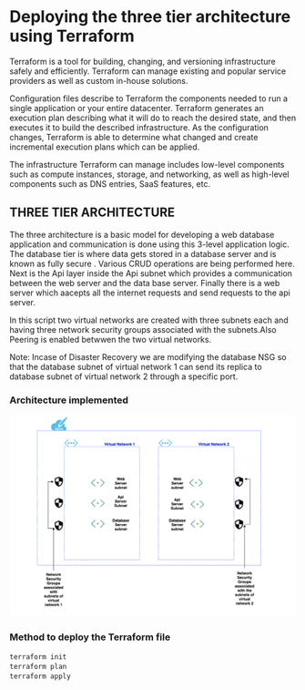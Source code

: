 # Deploying the three tier architecture using Terraform
Terraform is a tool for building, changing, and versioning infrastructure safely and efficiently. Terraform can manage existing and popular service providers as well as custom in-house solutions.<br/>

Configuration files describe to Terraform the components needed to run a single application or your entire datacenter. Terraform generates an execution plan describing what it will do to reach the desired state, and then executes it to build the described infrastructure. As the configuration changes, Terraform is able to determine what changed and create incremental execution plans which can be applied.<br/>

The infrastructure Terraform can manage includes low-level components such as compute instances, storage, and networking, as well as high-level components such as DNS entries, SaaS features, etc.<br/>
## THREE TIER ARCHITECTURE
The three   architecture  is a basic model for developing a web database application and communication is done using this 3-level application logic.
The  database tier is  where data gets stored in a database server and is known as fully secure . Various CRUD operations are being performed here. Next is the Api layer inside the Api subnet which provides a communication between the web server and the data base server. Finally there is a web server which aacepts all the internet requests and send requests to the api server.

In this  script  two virtual networks are created  with three subnets each and having three network security groups associated with the subnets.Also  Peering is enabled betwwen the two virtual networks.<br/>

Note: Incase of Disaster Recovery we are modifying the database NSG so that the database subnet of virtual network 1 can send its replica to database subnet of virtual network 2 through a specific port.
### Architecture implemented
<p allign="center">
<img src="./highlevelpicture.png">
</p>

### Method  to deploy  the Terraform file
```bash 
terraform init
terraform plan
terraform apply
```
